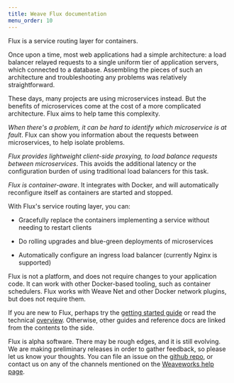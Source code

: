```yaml
---
title: Weave Flux documentation
menu_order: 10
---
```


Flux is a service routing layer for containers.

Once upon a time, most web applications had a simple architecture: a
load balancer relayed requests to a single uniform tier of application
servers, which connected to a database.  Assembling the pieces of such
an architecture and troubleshooting any problems was relatively
straightforward.

These days, many projects are using microservices instead.  But the
benefits of microservices come at the cost of a more complicated
architecture.  Flux aims to help tame this complexity.

*When there's a problem, it can be hard to identify which
microservice is at fault*. Flux can show you information about the
requests between microservices, to help isolate problems.

*Flux provides lightweight client-side proxying, to load balance
requests between microservices*.  This avoids the additional latency or
the configuration burden of using traditional load balancers for this
task.

*Flux is container-aware*.  It integrates with Docker, and will
automatically reconfigure itself as containers are started and
stopped.

With Flux's service routing layer, you can:

* Gracefully replace the containers implementing a service without
  needing to restart clients

* Do rolling upgrades and blue-green deployments of microservices

* Automatically configure an ingress load balancer (currently Nginx is
  supported)

Flux is not a platform, and does not require changes to your
application code. It can work with other Docker-based tooling, such as
container schedulers.  Flux works with Weave Net and other Docker
network plugins, but does not require them.

If you are new to Flux, perhaps try the [getting started
guide](/site/getstarted.md) or read the technical
[overview](/site/overview.md).  Otherwise, other guides and reference
docs are linked from the contents to the side.

Flux is alpha software.  There may be rough edges, and it is still
evolving.  We are making preliminary releases in order to gather
feedback, so please let us know your thoughts. You can file an issue
on the [github repo](https://github.com/weaveworks/flux/), or contact
us on any of the channels mentioned on the [Weaveworks help
page](http://www.weave.works/help/).
